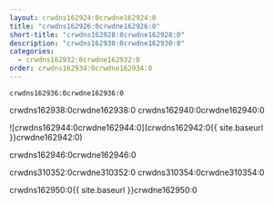 ```yaml
---
layout: crwdns162924:0crwdne162924:0
title: "crwdns162926:0crwdne162926:0"
short-title: "crwdns162928:0crwdne162928:0"
description: "crwdns162930:0crwdne162930:0"
categories:
  - crwdns162932:0crwdne162932:0
order: crwdns162934:0crwdne162934:0
---
```


`crwdns162936:0crwdne162936:0`

crwdns162938:0crwdne162938:0 crwdns162940:0crwdne162940:0

![crwdns162944:0crwdne162944:0](crwdns162942:0{{ site.baseurl }}crwdne162942:0)

crwdns162946:0crwdne162946:0

crwdns310352:0crwdne310352:0 crwdns310354:0crwdne310354:0

crwdns162950:0{{ site.baseurl }}crwdne162950:0